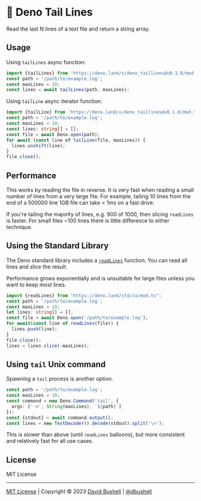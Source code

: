 # 🦎 Deno Tail Lines

Read the last N lines of a text file and return a string array.

## Usage

Using `tailLines` async function:

```ts
import {tailLines} from 'https://deno.land/x/deno_taillines@v0.1.0/mod.ts'
const path = '/path/to/example.log';
const maxLines = 10;
const lines = await tailLines(path, maxLines);
```

Using `tailLine` async iterator function:

```ts
import {tailLine} from 'https://deno.land/x/deno_taillines@v0.1.0/mod.ts'
const path = '/path/to/example.log';
const maxLines = 10;
const lines: string[] = [];
const file = await Deno.open(path);
for await (const line of tailLine(file, maxLines)) {
  lines.unshift(line);
}
file.close();
```

## Performance

This works by reading the file in reverse. It is very fast when reading a small number of lines from a very large file. For example, tailing 10 lines from the end of a 500000 line 1GB file can take < 1ms on a fast drive.

If you're tailing the majority of lines, e.g. 900 of 1000, then slicing `readLines` is faster. For small files ~100 lines there is little difference to either technique.

## Using the Standard Library

The Deno standard library includes a [`readLines`](https://deno.land/std/io/read_lines.ts) function. You can read all lines and slice the result.

Performance grows exponentially and is unsuitable for large files unless you want to keep most lines.

```ts
import {readLines} from "https://deno.land/std/io/mod.ts";
const path = '/path/to/example.log';
const maxLines = 10;
let lines: string[] = [];
const file = await Deno.open('/path/to/example.log');
for await(const line of readLines(file)) {
  lines.push(line);
}
file.close();
lines = lines.slice(-maxLines);
```

## Using `tail` Unix command

Spawning a `tail` process is another option.

```ts
const path = '/path/to/example.log';
const maxLines = 10;
const command = new Deno.Command('tail', {
  args: ['-n', String(maxLines), `${path}`]
});
const {stdout} = await command.output();
const lines = new TextDecoder().decode(stdout).split('\n');
```

This is slower than above (until `readLines` balloons), but more consistent and relatively fast for all use cases.

## License

MIT License

* * *

[MIT License](/LICENSE) | Copyright © 2023 [David Bushell](https://dbushell.com) | [@dbushell](https://twitter.com/dbushell)
